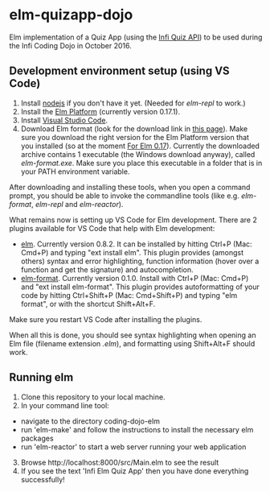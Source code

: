 
# elm-quizapp-dojo

Elm implementation of a Quiz App (using the [Infi Quiz API](http://infi-dojo-quizapi.azurewebsites.net/question/random)) to be used during the Infi Coding Dojo in October 2016.


## Development environment setup (using VS Code)

1. Install [nodejs](https://nodejs.org/en/download/) if you don't have it yet. (Needed for _elm-repl_ to work.)
2. Install the [Elm Platform](https://guide.elm-lang.org/get_started.html#install) (currently version 0.17.1).
3. Install [Visual Studio Code](https://code.visualstudio.com/Download).
4. Download Elm format (look for the download link in [this page](https://github.com/avh4/elm-format#installation-)). Make sure you download the right version for the Elm Platform version that you installed (so at the moment [For Elm 0.17](https://github.com/avh4/elm-format#for-elm-017)).  Currently the downloaded archive contains 1 executable (the Windows download anyway), called _elm-format.exe_. Make sure you place this executable in a folder that is in your PATH environment variable.

After downloading and installing these tools, when you open a command prompt, you should be able to invoke the commandline tools (like e.g. _elm-format_, _elm-repl_ and _elm-reactor_).



What remains now is setting up VS Code for Elm development. There are 2 plugins available for VS Code that help with Elm development:
- [elm](https://marketplace.visualstudio.com/items?itemName=sbrink.elm). Currently version 0.8.2. It can be installed by hitting Ctrl+P (Mac: Cmd+P) and typing "ext install elm". This plugin provides (amongst others) syntax and error highlighting, function information (hover over a function and get the signature) and autocompletion.
- [elm-format](https://marketplace.visualstudio.com/items?itemName=abadi199.elm-format). Currently version 0.1.0. Install with Ctrl+P (Mac: Cmd+P) and "ext install elm-format". This plugin provides autoformatting of your code by hitting Ctrl+Shift+P (Mac: Cmd+Shift+P) and typing "elm format", or with the shortcut Shift+Alt+F.

Make sure you restart VS Code after installing the plugins.

When all this is done, you should see syntax highlighting when opening an Elm file (filename extension _.elm_), and formatting using Shift+Alt+F should work.

## Running elm

1. Clone this repository to your local machine.
2. In your command line tool:
  - navigate to the directory coding-dojo-elm
  - run 'elm-make' and follow the instructions to install the necessary elm packages
  - run 'elm-reactor' to start a web server running your web application
3. Browse http://localhost:8000/src/Main.elm to see the result
4. If you see the text 'Infi Elm Quiz App' then you have done everything successfully!
